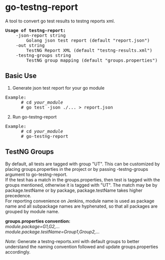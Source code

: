 # go-testng-report
A tool to convert go test results to testng reports xml.
<pre>
<b>Usage of testng-report:</b>
	-json-report string
		Golang json test report (default "report.json")
	-out string
		TestNG Report XML (default "testng-results.xml")
	-testng-groups string
		TestNG group mapping (default "groups.properties")
</pre>

## Basic Use

1. Generate json test report for your go module
<pre>
Example:
      # cd <i>your_module</i>
      # go test -json ./... > report.json
</pre>
2. Run go-testng-report
<pre>
Example:
      # cd <i>your_module</i>
      # go-testng-report
</pre>

## TestNG Groups
By default, all tests are tagged with group "UT". This can be customized by placing groups.properties in the project or by passing -testng-groups argument to go-testng-report.<br/>
If the test has a match in the groups.properties, then test is tagged with the groups mentioned, otherwise it is tagged with "UT". The match may be by package.testName or by package, package.testName takes higher precedence.<br/>
For reporting convenience on Jenkins, module name is used as package name and all subpackage names are hyphenated, so that all packages are grouped by module name.<br/>

**groups.properties convention:**<br/>
*module.package=G1,G2,...*<br/>
*module.package.testName=Group1,Group2,...*<br/>

*Note:* Generate a testng-reports.xml with default groups to better understand the naming convention followed and update groups.properties accordingly.<br/>
